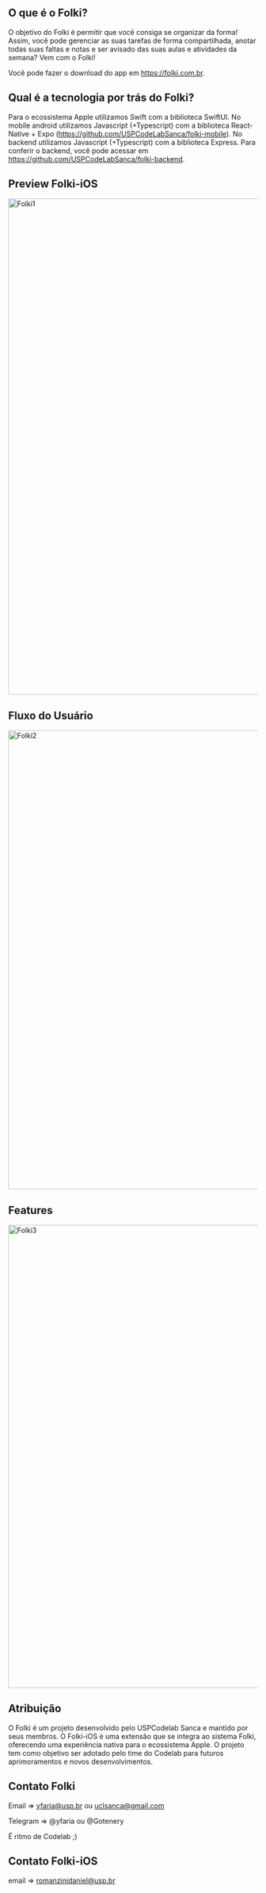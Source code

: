 ## O que é o Folki?

O objetivo do Folki é permitir que você consiga se organizar da forma! Assim, você pode gerenciar as suas tarefas de forma compartilhada, anotar todas suas faltas e notas e ser avisado das suas aulas e atividades da semana? Vem com o Folki!

Você pode fazer o download do app em https://folki.com.br. 

## Qual é a tecnologia por trás do Folki?

Para o ecossistema Apple utilizamos Swift com a biblioteca SwiftUI. No mobile android utilizamos Javascript (+Typescript) com a biblioteca React-Native + Expo (https://github.com/USPCodeLabSanca/folki-mobile). No backend utilizamos Javascript (+Typescript) com a biblioteca Express. Para conferir o backend, você pode acessar em https://github.com/USPCodeLabSanca/folki-backend.

## Preview Folki-iOS

<img width="1001" alt="Folki1" src="https://github.com/user-attachments/assets/ba31dda8-6501-44a0-b5e5-f4f6bc4da557" />

## Fluxo do Usuário

<img width="926" alt="Folki2" src="https://github.com/user-attachments/assets/7f6e0c9b-2de4-4b90-b8b5-74a8f22caf0d" />

## Features

<img width="934" alt="Folki3" src="https://github.com/user-attachments/assets/fab5198d-6ded-4849-ad96-c92a3f71c9a7" />

## Atribuição

O Folki é um projeto desenvolvido pelo USPCodelab Sanca e mantido por seus membros. O Folki-iOS é uma extensão que se integra ao sistema Folki, oferecendo uma experiência nativa para o ecossistema Apple. O projeto tem como objetivo ser adotado pelo time do Codelab para futuros aprimoramentos e novos desenvolvimentos.

## Contato Folki

Email => yfaria@usp.br ou uclsanca@gmail.com

Telegram => @yfaria ou @Gotenery

É ritmo de Codelab ;)

## Contato Folki-iOS

email => romanzinidaniel@usp.br
